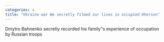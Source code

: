 ```yaml
---
categories: a
title: "Ukraine war We secretly filmed our lives in occupied Kherson"
---
```

Dmytro Bahnenko secretly recorded his family"s experience of occupation by Russian troops